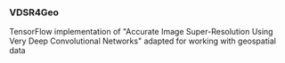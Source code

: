 ### VDSR4Geo
TensorFlow implementation of "Accurate Image Super-Resolution Using Very Deep Convolutional Networks" adapted for working with geospatial data
